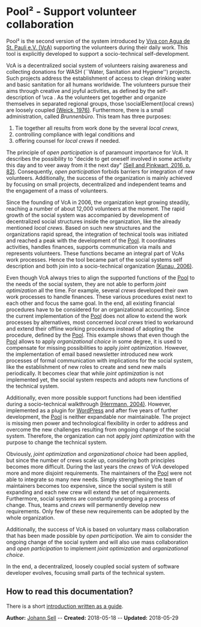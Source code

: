 # Pool² - Support volunteer collaboration
Pool² is the second version of the system introduced by [Viva con Agua de St. Pauli e.V. (VcA)](https://www.vivaconagua.org/home) supporting the 
volunteers during their daily work. This tool is explicitly developed to support a socio-technical self-development.

VcA is a decentralized social system of volunteers raising awareness and collecting donations for 
WASH (``Water, Sanitation and Hygiene'') projects. Such projects address the establishment of 
access to clean drinking water and basic sanitation for all humans worldwide. 
The volunteers pursue their aims through creative and joyful activities, as defined by the self-description of \vca . 
As the volunteers get together and organize themselves in separated regional groups, those \socialElement{local crews} 
are loosely coupled [(Weick, 1976)][weick1976educational]. 
Furthermore, there is a small administration, called _Brunnenbüro_. This team has three purposes: 
1. Tie together all results from work done by the several _local crews_, 
2. controlling compliance with legal conditions and 
3. offering counsel for _local crews_ if needed.

The principle of _open participation_ is of paramount importance for VcA. It describes the possibility to 
"decide to get oneself involved in some activity this day and to veer away from it the next day" 
[(Sell and Pinkwart, 2016, p. 82)][sell2016rambla]. Consequently, _open participation_ forbids barriers for integration 
of new volunteers. Additionally, the success of the organization is mainly achieved by focusing on small projects, 
decentralized and independent teams and the engagement of a mass of volunteers.

Since the founding of VcA in 2006, the organization kept growing steadily, reaching a number of about 12,000 volunteers 
at the moment. The rapid growth of the social system was accompanied by development of decentralized social structures 
inside the organization, like the already mentioned _local crews_. Based on such new structures and the organizations 
rapid spread, the integration of technical tools was initiated and reached a peak with the development of the 
[Pool](https://pool.vivaconagua.org/). It coordinates activities, handles finances, supports communication via mails and 
represents volunteers. These functions became an integral part of VcAs work processes. 
Hence the tool became part of the social systems self description and both join into a socio-technical organization 
[(Kunau, 2006)][kunau2006facilitating].

Even though VcA always tries to align the supported functions of the [Pool](https://pool.vivaconagua.org/) to the needs 
of the social system, they are not able to perform _joint optimization_ all the time. 
For example, several _crews_ developed their own work processes to handle finances. These various procedures exist next to 
each other and focus the same goal. In the end, all existing financial procedures have to be considered for an 
organizational accounting. 
Since the current implementation of the [Pool](https://pool.vivaconagua.org/) does not allow to extend the work processes 
by alternatives, most concerned _local crews_ tried to workaround and extend their offline working procedures instead of 
adopting the procedure, defined by the [Pool](https://pool.vivaconagua.org/). This example shows that even though the 
[Pool](https://pool.vivaconagua.org/) allows to apply _organizational choice_ in some degree, it is used to compensate 
for missing possibilities to apply _joint optimization_.
However, the implementation of email based newsletter introduced new work processes of formal communication with 
implications for the social system, like the establishment of new roles to create and send new mails periodically. 
It becomes clear that while _joint optimization_ is not implemented yet, the social system respects and adopts new 
functions of the technical system.

Additionally, even more possible support functions had been identified during a socio-technical walkthrough 
[(Herrmann, 2004)][herrmann2004stwt]. However, implemented as a plugin for [WordPress][wp] and after five years of further 
development, the [Pool](https://pool.vivaconagua.org/) is neither expandable nor maintainable. The project is missing men 
power and technological flexibility in order to address and overcome the new challenges resulting from ongoing change of 
the social system. Therefore, the organization can not apply _joint optimization_ with the purpose to change the 
technical system.

Obviously, _joint optimization_ and _organizational choice_ had been applied, but since the number of crews scale up, 
considering both principles becomes more difficult. 
During the last years the _crews_ of VcA developed more and more disjoint requirements. The maintainers of the 
[Pool](https://pool.vivaconagua.org/) were not able to integrate so many new needs. Simply strengthening the team of 
maintainers becomes too expensive, since the social system is still expanding and each new crew will extend the set of 
requirements. Furthermore, social systems are constantly undergoing a process of change. Thus, teams and _crews_ will 
permanently develop new requirements. Only few of these new requirements can be adopted by the whole organization.

Additionally, the success of VcA is based on voluntary mass collaboration that has been made possible by _open participation_. 
We aim to consider the ongoing change of the social system and will also use mass collaboration and _open participation_ 
to implement _joint optimization_ and _organizational choice_.

In the end, a decentralized, loosely coupled social system of software developer evolves, focusing small parts of the 
technical system.  

## How to read this documentation?
There is a short [introduction written as a guide](/guides/edit-docu/).

**Author:** [Johann Sell](https://cses.informatik.hu-berlin.de/members/johann.sell/) -- 
**Created:** 2018-05-18 --
**Updated:** 2018-05-29

[wp]: https://wordpress.org/ "Version 4.9.2; https://wordpress.org/, visited 2018-02-01"
[weick1976educational]: http://www.jstor.org/stable/2391875?origin=crossref "K. E. Weick, “Educational Organizations as Loosely Coupled Systems,” Adm. Sci. Q., vol. 21, no. 1, pp. 1–19, Mar. 1976."
[sell2016rambla]: https://cses.informatik.hu-berlin.de/pubs/2016/criwg/Rambla_Supporting_Collaborative_Group_Creativity_For_the_Purpose_of_Concept_Generation.pdf "J. Sell and N. Pinkwart, “Rambla: Supporting collaborative group creativity for the purpose of concept generation,” in Proceedings of the 22th International Conference on Collaboration and Technology (CRIWG), 2016, vol. 9848 LNCS, pp. 81–97"
[kunau2006facilitating]: http://hdl.handle.net/2003/22226 "G. Kunau, “Facilitating computer supported cooperative work with socio-technical self-descriptions,” Technische Universität Dortmund, 2006."
[herrmann2004stwt]: http://portal.acm.org/citation.cfm?doid=1011870.1011886 "T. Herrmann, G. Kunau, K.-U. Loser, and N. Menold, “Socio-technical walkthrough: designing technology along work processes,” in Proceedings of the eighth conference on Participatory design Artful integration: Interweaving Media, Materials and Practices - PDC 04, 2004, vol. 1, pp. 132–141."